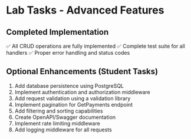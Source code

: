 # Lab Tasks - Advanced Features

## Completed Implementation
✅ All CRUD operations are fully implemented
✅ Complete test suite for all handlers
✅ Proper error handling and status codes

## Optional Enhancements (Student Tasks)
1. Add database persistence using PostgreSQL
2. Implement authentication and authorization middleware
3. Add request validation using a validation library
4. Implement pagination for GetPayments endpoint
5. Add filtering and sorting capabilities
6. Create OpenAPI/Swagger documentation
7. Implement rate limiting middleware
8. Add logging middleware for all requests
